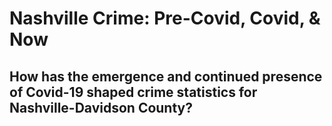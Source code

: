 # Nashville Crime: Pre-Covid, Covid, & Now
## How has the emergence and continued presence of Covid-19 shaped crime statistics for Nashville-Davidson County?


